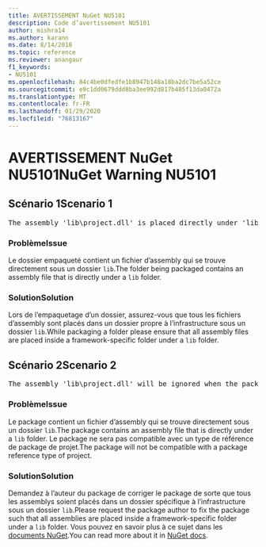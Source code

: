 ```yaml
---
title: AVERTISSEMENT NuGet NU5101
description: Code d’avertissement NU5101
author: mishra14
ms.author: karann
ms.date: 8/14/2018
ms.topic: reference
ms.reviewer: anangaur
f1_keywords:
- NU5101
ms.openlocfilehash: 84c4be0dfedfe1b8947b148a18ba2dc7be5a52ce
ms.sourcegitcommit: e9c1dd0679ddd8ba3ee992d817b405f13da0472a
ms.translationtype: MT
ms.contentlocale: fr-FR
ms.lasthandoff: 01/29/2020
ms.locfileid: "76813167"
---
```

# <a name="nuget-warning-nu5101"></a><span data-ttu-id="45a74-103">AVERTISSEMENT NuGet NU5101</span><span class="sxs-lookup"><span data-stu-id="45a74-103">NuGet Warning NU5101</span></span>

## <a name="scenario-1"></a><span data-ttu-id="45a74-104">Scénario 1</span><span class="sxs-lookup"><span data-stu-id="45a74-104">Scenario 1</span></span>
<pre>The assembly 'lib\project.dll' is placed directly under 'lib' folder. It is recommended that assemblies be placed inside a framework-specific folder. Move it into a framework-specific folder.</pre>

### <a name="issue"></a><span data-ttu-id="45a74-105">Problème</span><span class="sxs-lookup"><span data-stu-id="45a74-105">Issue</span></span>

<span data-ttu-id="45a74-106">Le dossier empaqueté contient un fichier d’assembly qui se trouve directement sous un dossier `lib`.</span><span class="sxs-lookup"><span data-stu-id="45a74-106">The folder being packaged contains an assembly file that is directly under a `lib` folder.</span></span>


### <a name="solution"></a><span data-ttu-id="45a74-107">Solution</span><span class="sxs-lookup"><span data-stu-id="45a74-107">Solution</span></span>

<span data-ttu-id="45a74-108">Lors de l’empaquetage d’un dossier, assurez-vous que tous les fichiers d’assembly sont placés dans un dossier propre à l’infrastructure sous un dossier `lib`.</span><span class="sxs-lookup"><span data-stu-id="45a74-108">While packaging a folder please ensure that all assembly files are placed inside a framework-specific folder under a `lib` folder.</span></span>


## <a name="scenario-2"></a><span data-ttu-id="45a74-109">Scénario 2</span><span class="sxs-lookup"><span data-stu-id="45a74-109">Scenario 2</span></span>
<pre>The assembly 'lib\project.dll' will be ignored when the package is installed after the migration.</pre>

### <a name="issue"></a><span data-ttu-id="45a74-110">Problème</span><span class="sxs-lookup"><span data-stu-id="45a74-110">Issue</span></span>

<span data-ttu-id="45a74-111">Le package contient un fichier d’assembly qui se trouve directement sous un dossier `lib`.</span><span class="sxs-lookup"><span data-stu-id="45a74-111">The package contains an assembly file that is directly under a `lib` folder.</span></span> <span data-ttu-id="45a74-112">Le package ne sera pas compatible avec un type de référence de package de projet.</span><span class="sxs-lookup"><span data-stu-id="45a74-112">The package will not be compatible with a package reference type of project.</span></span>


### <a name="solution"></a><span data-ttu-id="45a74-113">Solution</span><span class="sxs-lookup"><span data-stu-id="45a74-113">Solution</span></span>

<span data-ttu-id="45a74-114">Demandez à l’auteur du package de corriger le package de sorte que tous les assemblys soient placés dans un dossier spécifique à l’infrastructure sous un dossier `lib`.</span><span class="sxs-lookup"><span data-stu-id="45a74-114">Please request the package author to fix the package such that all assemblies are placed inside a framework-specific folder under a `lib` folder.</span></span> <span data-ttu-id="45a74-115">Vous pouvez en savoir plus à ce sujet dans les [documents NuGet](../../consume-packages/migrate-packages-config-to-package-reference.md).</span><span class="sxs-lookup"><span data-stu-id="45a74-115">You can read more about it in [NuGet docs](../../consume-packages/migrate-packages-config-to-package-reference.md).</span></span>
